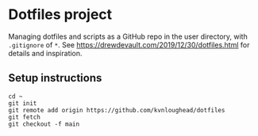 # Dotfiles project

Managing dotfiles and scripts as a GitHub repo in the user directory, with `.gitignore` of `*`.
See https://drewdevault.com/2019/12/30/dotfiles.html for details and inspiration.

## Setup instructions

```
cd ~
git init
git remote add origin https://github.com/kvnloughead/dotfiles
git fetch
git checkout -f main
```
